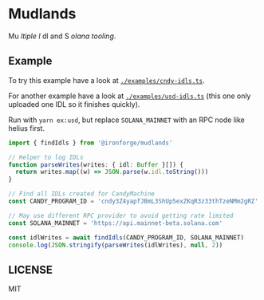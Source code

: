 # Mudlands

Mu _ltiple_ _I_ dl and S _olana tooling_.

## Example

To try this example have a look at [`./examples/cndy-idls.ts`](./examples/cndy-idls.ts).

For another example have a look at [`./examples/usd-idls.ts`](./examples/usd-idls.ts) (this one
only uploaded one IDL so it finishes quickly).

Run with `yarn ex:usd`, but replace `SOLANA_MAINNET` with an RPC node like helius first.

```ts
import { findIdls } from '@ironforge/mudlands'

// Helper to log IDLs
function parseWrites(writes: { idl: Buffer }[]) {
  return writes.map((w) => JSON.parse(w.idl.toString()))
}

// Find all IDLs created for CandyMachine
const CANDY_PROGRAM_ID = 'cndy3Z4yapfJBmL3ShUp5exZKqR3z33thTzeNMm2gRZ'

// May use different RPC provider to avoid getting rate limited
const SOLANA_MAINNET = 'https://api.mainnet-beta.solana.com'

const idlWrites = await findIdls(CANDY_PROGRAM_ID, SOLANA_MAINNET)
console.log(JSON.stringify(parseWrites(idlWrites), null, 2))
```

## LICENSE

MIT
